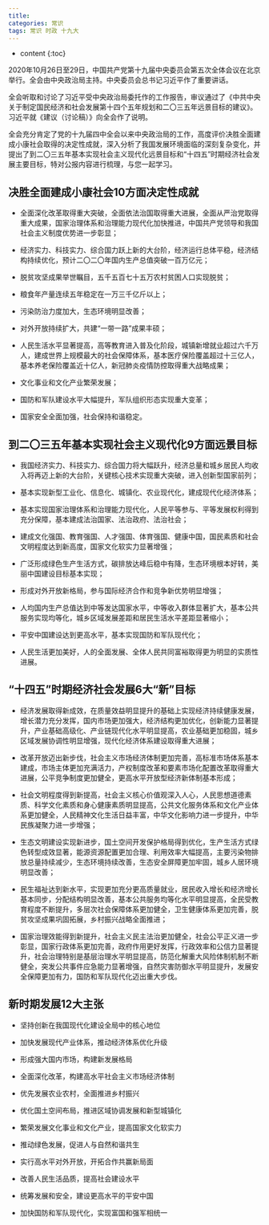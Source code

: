 ```yaml
---
title: 
categories: 常识
tags: 常识 时政 十九大
---
```


* content
{:toc}




2020年10月26日至29日，中国共产党第十九届中央委员会第五次全体会议在北京举行。全会由中央政治局主持。中央委员会总书记习近平作了重要讲话。

全会听取和讨论了习近平受中央政治局委托作的工作报告，审议通过了《中共中央关于制定国民经济和社会发展第十四个五年规划和二〇三五年远景目标的建议》。习近平就《建议（讨论稿）》向全会作了说明。

全会充分肯定了党的十九届四中全会以来中央政治局的工作，高度评价决胜全面建成小康社会取得的决定性成就，深入分析了我国发展环境面临的深刻复杂变化，并提出了到二〇三五年基本实现社会主义现代化远景目标和“十四五”时期经济社会发展主要目标，特对公报内容进行梳理，与您一起学习。

## 决胜全面建成小康社会10方面决定性成就

- 全面深化改革取得重大突破，全面依法治国取得重大进展，全面从严治党取得重大成果，国家治理体系和治理能力现代化加快推进，中国共产党领导和我国社会主义制度优势进一步彰显；

- 经济实力、科技实力、综合国力跃上新的大台阶，经济运行总体平稳，经济结构持续优化，预计二〇二〇年国内生产总值突破一百万亿元；

- 脱贫攻坚成果举世瞩目，五千五百七十五万农村贫困人口实现脱贫；

- 粮食年产量连续五年稳定在一万三千亿斤以上；

- 污染防治力度加大，生态环境明显改善；

- 对外开放持续扩大，共建“一带一路”成果丰硕；

- 人民生活水平显著提高，高等教育进入普及化阶段，城镇新增就业超过六千万人，建成世界上规模最大的社会保障体系，基本医疗保险覆盖超过十三亿人，基本养老保险覆盖近十亿人，新冠肺炎疫情防控取得重大战略成果；

- 文化事业和文化产业繁荣发展；

- 国防和军队建设水平大幅提升，军队组织形态实现重大变革；

- 国家安全全面加强，社会保持和谐稳定。

## 到二〇三五年基本实现社会主义现代化9方面远景目标

- 我国经济实力、科技实力、综合国力将大幅跃升，经济总量和城乡居民人均收入将再迈上新的大台阶，关键核心技术实现重大突破，进入创新型国家前列；

- 基本实现新型工业化、信息化、城镇化、农业现代化，建成现代化经济体系；

- 基本实现国家治理体系和治理能力现代化，人民平等参与、平等发展权利得到充分保障，基本建成法治国家、法治政府、法治社会；

- 建成文化强国、教育强国、人才强国、体育强国、健康中国，国民素质和社会文明程度达到新高度，国家文化软实力显著增强；

- 广泛形成绿色生产生活方式，碳排放达峰后稳中有降，生态环境根本好转，美丽中国建设目标基本实现；

- 形成对外开放新格局，参与国际经济合作和竞争新优势明显增强；

- 人均国内生产总值达到中等发达国家水平，中等收入群体显著扩大，基本公共服务实现均等化，城乡区域发展差距和居民生活水平差距显著缩小；

- 平安中国建设达到更高水平，基本实现国防和军队现代化；

- 人民生活更加美好，人的全面发展、全体人民共同富裕取得更为明显的实质性进展。

## “十四五”时期经济社会发展6大“新”目标

- 经济发展取得新成效，在质量效益明显提升的基础上实现经济持续健康发展，增长潜力充分发挥，国内市场更加强大，经济结构更加优化，创新能力显著提升，产业基础高级化、产业链现代化水平明显提高，农业基础更加稳固，城乡区域发展协调性明显增强，现代化经济体系建设取得重大进展；

- 改革开放迈出新步伐，社会主义市场经济体制更加完善，高标准市场体系基本建成，市场主体更加充满活力，产权制度改革和要素市场化配置改革取得重大进展，公平竞争制度更加健全，更高水平开放型经济新体制基本形成；

- 社会文明程度得到新提高，社会主义核心价值观深入人心，人民思想道德素质、科学文化素质和身心健康素质明显提高，公共文化服务体系和文化产业体系更加健全，人民精神文化生活日益丰富，中华文化影响力进一步提升，中华民族凝聚力进一步增强；

- 生态文明建设实现新进步，国土空间开发保护格局得到优化，生产生活方式绿色转型成效显著，能源资源配置更加合理、利用效率大幅提高，主要污染物排放总量持续减少，生态环境持续改善，生态安全屏障更加牢固，城乡人居环境明显改善；

- 民生福祉达到新水平，实现更加充分更高质量就业，居民收入增长和经济增长基本同步，分配结构明显改善，基本公共服务均等化水平明显提高，全民受教育程度不断提升，多层次社会保障体系更加健全，卫生健康体系更加完善，脱贫攻坚成果巩固拓展，乡村振兴战略全面推进；

- 国家治理效能得到新提升，社会主义民主法治更加健全，社会公平正义进一步彰显，国家行政体系更加完善，政府作用更好发挥，行政效率和公信力显著提升，社会治理特别是基层治理水平明显提高，防范化解重大风险体制机制不断健全，突发公共事件应急能力显著增强，自然灾害防御水平明显提升，发展安全保障更加有力，国防和军队现代化迈出重大步伐。

## 新时期发展12大主张

- 坚持创新在我国现代化建设全局中的核心地位

- 加快发展现代产业体系，推动经济体系优化升级

- 形成强大国内市场，构建新发展格局

- 全面深化改革，构建高水平社会主义市场经济体制

- 优先发展农业农村，全面推进乡村振兴

- 优化国土空间布局，推进区域协调发展和新型城镇化

- 繁荣发展文化事业和文化产业，提高国家文化软实力

- 推动绿色发展，促进人与自然和谐共生

- 实行高水平对外开放，开拓合作共赢新局面

- 改善人民生活品质，提高社会建设水平

- 统筹发展和安全，建设更高水平的平安中国

- 加快国防和军队现代化，实现富国和强军相统一